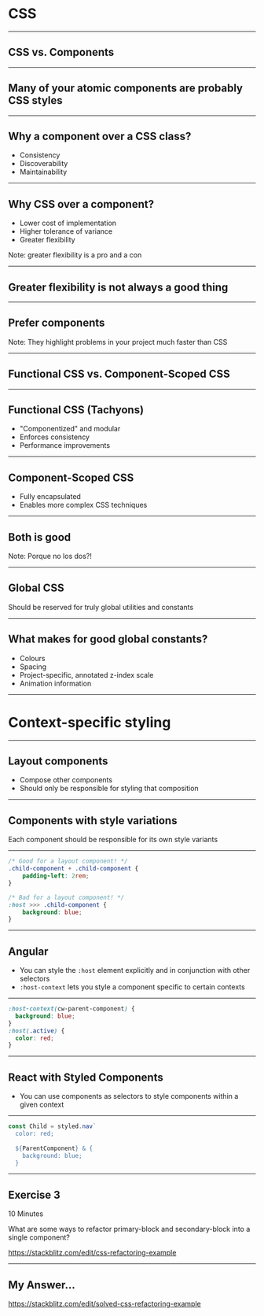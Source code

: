 # CSS

---

## CSS vs. Components

---

## Many of your atomic components are probably CSS styles

---

## Why a component over a CSS class?
- Consistency
- Discoverability
- Maintainability

---

## Why CSS over a component?
- Lower cost of implementation
- Higher tolerance of variance
- Greater flexibility

Note: greater flexibility is a pro and a con

---

## Greater flexibility is not always a good thing

---

## Prefer components

Note: They highlight problems in your project much faster than CSS

---

## Functional CSS vs. Component-Scoped CSS

---

## Functional CSS (Tachyons)
- "Componentized" and modular
- Enforces consistency
- Performance improvements

---

## Component-Scoped CSS
- Fully encapsulated
- Enables more complex CSS techniques

---

## Both is good

Note: Porque no los dos?!

---

## Global CSS
Should be reserved for truly global utilities and constants

---

## What makes for good global constants?
- Colours
- Spacing
- Project-specific, annotated z-index scale
- Animation information

---

# Context-specific styling

---

## Layout components
- Compose other components
- Should only be responsible for styling that composition

---

## Components with style variations
Each component should be responsible for its own style variants

---

```css 
/* Good for a layout component! */
.child-component + .child-component {
    padding-left: 2rem;
}

/* Bad for a layout component! */
:host >>> .child-component {
    background: blue;
}
```

---

## Angular
- You can style the `:host` element explicitly and in conjunction with other selectors
- `:host-context` lets you style a component specific to certain contexts 

---

```css
:host-context(cw-parent-component) {
  background: blue;
}
:host(.active) {
  color: red;
}
```

---

## React with Styled Components
- You can use components as selectors to style components within a given context

---
```js
const Child = styled.nav`
  color: red;
  
  ${ParentComponent} & {
    background: blue;
  }
```

---

## Exercise 3

10 Minutes

What are some ways to refactor primary-block and secondary-block into a single component?

https://stackblitz.com/edit/css-refactoring-example

---

## My Answer...

https://stackblitz.com/edit/solved-css-refactoring-example